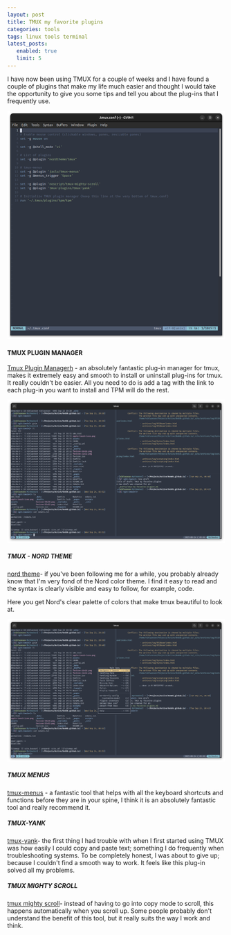 ```yaml
---
layout: post
title: TMUX my favorite plugins
categories: tools
tags: linux tools terminal
latest_posts:
   enabled: true
   limit: 5
---
```

<p class="fs-5">
I have now been using TMUX for a couple of weeks and I have found a couple of plugins that make my life much easier and thought I would take the opportunity to give you some tips and tell you about the plug-ins that I frequently use.
</p>

<img width="750" class="rounded mx-auto d-block" src="/assets/img/tmux-my-favorite-plugins-2.png">

#### TMUX PLUGIN MANAGER
[Tmux Plugin Managerh](https://github.com/tmux-plugins/tpm) - an absolutely fantastic plug-in manager for tmux, makes it extremely easy and smooth to install or uninstall plug-ins for tmux. It really couldn't be easier. All you need to do is add a tag with the link to each plug-in you want to install and TPM will do the rest.

<img width="750" class="rounded mx-auto d-block" src="/assets/img/tmux-my-favorite-plugins-0.png">

##### TMUX - NORD THEME
[nord theme](https://github.com/nordtheme/tmux)- if you've been following me for a while, you probably already know that I'm very fond of the Nord color theme. I find it easy to read and the syntax is clearly visible and easy to follow, for example, code.

Here you get Nord's clear palette of colors that make tmux beautiful to look at.

<img width="750" class="rounded mx-auto d-block" src="/assets/img/tmux-my-favorite-plugins-1.png">

##### TMUX MENUS
[tmux-menus](https://github.com/jaclu/tmux-menus) - a fantastic tool that helps with all the keyboard shortcuts and functions before they are in your spine, I think it is an absolutely fantastic tool and really recommend it.

##### TMUX-YANK
[tmux-yank](https://github.com/tmux-plugins/tmux-yank)- the first thing I had trouble with when I first started using TMUX was how easily I could copy and paste text; something I do frequently when troubleshooting systems. To be completely honest, I was about to give up; because I couldn't find a smooth way to work. It feels like this plug-in solved all my problems.

##### TMUX MIGHTY SCROLL
[tmux mighty scroll](https://github.com/noscript/tmux-mighty-scroll)- instead of having to go into copy mode to scroll, this happens automatically when you scroll up. Some people probably don't understand the benefit of this tool, but it really suits the way I work and think.
